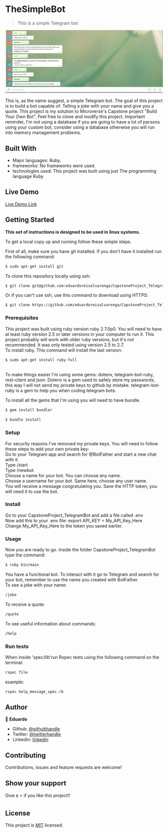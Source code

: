 # TheSimpleBot

> This is a simple Telegram bot

![screenshot](./screenshot/bot.PNG)

This is, as the name suggest, a simple Telegram bot. The goal of this project is
to build a bot capable of: Telling a joke with your name and give you a quote.
This project is my solution to Microverse's Capstone project "Build Your Own Bot".
Feel free to clone and modify this project.
Important reminder, I'm not using a database if you are going to have a lot of
persons using your custom bot, consider using a database
otherwise you will run into memory management problems.


## Built With

- Major languages: Ruby.
- frameworks: No frameworks were used.
- technologies used: This project was built using just The programming language Ruby

## Live Demo

[Live Demo Link](https://livedemo.com)


## Getting Started

**This set of instructions is designed to be used in linux systems.**


To get a local copy up and running follow these simple steps.

First of all, make sure you have git installed. If you don't have it installed
run the following command:
```bash
$ sudo apt-get install git
```

To clone this repository locally using ssh:
```bash
$ git clone git@github.com:eduardoreisalvarenga/CapstoneProject_TelegramBot.git
```

Or if you can't use ssh, use this command to download using HTTPS:
```bash
$ git clone https://github.com/eduardoreisalvarenga/CapstoneProject_TelegramBot.git
```

### Prerequisites
This project was built using ruby version ruby 2.7.0p0. You will need to have at least
ruby version 2.5 or later versions in your computer to run it. This project probably
will work with older ruby versions, but it's not recommended. It was only tested using
version 2.5 to 2.7. <br>
To install ruby. This command will install the last version:
```bash
$ sudo apt-get install ruby-full
```
<br>
To make things easier I'm using some gems: dotenv, telegram-bot-ruby, rest-client and json. Dotenv is a
gem used to safely store my passwords, this way I will not send my private keys
to github by mistake. telegram-bot-ruby is a gem to help you when coding telegram bots.

To install all the gems that I'm using you will need to have bundle.

```bash
$ gem install bundler
```

```bash
$ bundle install
```

### Setup
For security reasons I've removed my private keys. You will need to follow these
steps to add your own private key: <br>
Go to your Telegram app and search for @BotFather and start a new chat with it. <br>
Type /start <br>
Type /newbot <br>
Choose a name for your bot. You can choose any name. <br>
Choose a username for your bot. Same here, choose any user name. <br>
You will receive a message congratulating you. Save the HTTP token, you will need it to use
the bot.

### Install
Go to your CapstoneProject_TelegramBot and add a file called .env <br>
Now add this to your .env file: export API_KEY = My_API_Key_Here <br>
Change My_API_Key_Here to the token you saved earlier.

### Usage
Now you are ready to go. Inside the folder CapstoneProject_TelegramBot type the command:
```bash
$ ruby bin/main
```
You have a functional bot.
To interact with it go to Telegram and search for your bot, remember to use the name you created
with BotFather. <br>
To see a joke with your name:
```bash
/joke
```
To receive a quote:
```bash
/quote
```
To see useful information about commands:
```bash
/help
```

### Run tests
When inside 'spec/lib'run Rspec tests using the following command on the terminal:
```bash
rspec file
```
example:
```bash
rspec help_message_spec.rb
```

## Author

👤 **Eduardo**

- Github: [@githubhandle](https://github.com/eduardoreisalvarenga)
- Twitter: [@twitterhandle](https://twitter.com/eduardodosrei11)
- Linkedin: [linkedin](https://www.linkedin.com/in/eduardo-alvarenga-44204818a/)


## Contributing

Contributions, issues and feature requests are welcome!

## Show your support

Give a ⭐️ if you like this project!!

## License

This project is [MIT](https://opensource.org/licenses/MIT) licensed.
